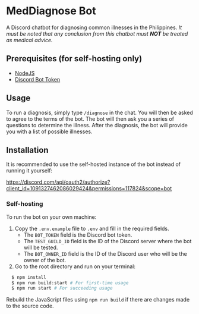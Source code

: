
# MedDiagnose Bot

A Discord chatbot for diagnosing common illnesses in the Philippines. *It must be noted that any conclusion from this chatbot must **NOT** be treated as medical advice.*



## Prerequisites (for self-hosting only)
- [NodeJS](https://nodejs.org)
- [Discord Bot Token](https://discord.com/developers/applications)


## Usage
To run a diagnosis, simply type `/diagnose` in the chat.
You will then be asked to agree to the terms of the bot.
The bot will then ask you a series of questions to determine the illness.
After the diagnosis, the bot will provide you with a list of possible illnesses.


## Installation

It is recommended to use the self-hosted instance of the bot instead of running it  yourself:

https://discord.com/api/oauth2/authorize?client_id=1091327462086029424&permissions=117824&scope=bot


### Self-hosting
To run the bot on your own machine:
1. Copy the `.env.example` file to `.env` and fill in the required fields.
    - The `BOT_TOKEN` field is the Discord bot token.
    - The `TEST_GUILD_ID` field is the ID of the Discord server where the bot will be tested.
    - The `BOT_OWNER_ID` field is the ID of the Discord user who will be the owner of the bot.
2. Go to the root directory and run on your terminal:
```bash
  $ npm install
  $ npm run build:start # For first-time usage
  $ npm run start # For succeeding usage
```
Rebuild the JavaScript files using `npm run build` if there are changes made to the source code.
